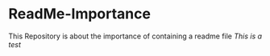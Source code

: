 # ReadMe-Importance
This Repository is about the importance of containing a readme file
*This is a _test_*
